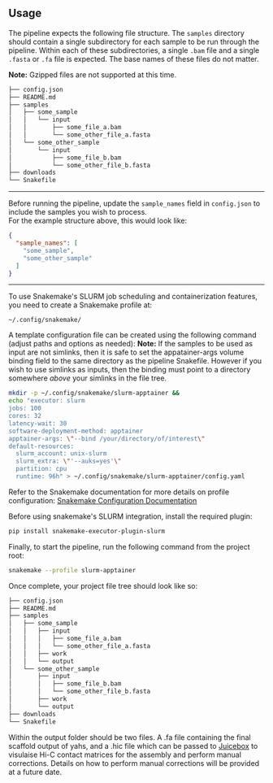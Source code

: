 ## Usage

The pipeline expects the following file structure. The `samples` directory should contain a single subdirectory for each sample to be run through the pipeline. Within each of these subdirectories, a single `.bam` file and a single `.fasta` or `.fa` file is expected. The base names of these files do not matter.  

**Note:** Gzipped files are not supported at this time.

```bash
├── config.json
├── README.md
├── samples
│   ├── some_sample
│   │   └── input
│   │       ├── some_file_a.bam
│   │       └── some_other_file_a.fasta
│   └── some_other_sample
│       └── input
│           ├── some_file_b.bam
│           └── some_other_file_b.fasta
├── downloads
└── Snakefile
```

---

Before running the pipeline, update the `sample_names` field in `config.json` to include the samples you wish to process.  
For the example structure above, this would look like:

```json
{
  "sample_names": [
    "some_sample",
    "some_other_sample"
  ]
}
```

---

To use Snakemake's SLURM job scheduling and containerization features, you need to create a Snakemake profile at:

`~/.config/snakemake/`

A template configuration file can be created using the following command (adjust paths and options as needed):
**Note:** If the samples to be used as input are not simlinks, then it is safe to set the appatainer-args volume binding field to the same directory as the pipeline Snakefile. However if you wish to use simlinks as inputs, then the binding must point to a directory somewhere *above* your simlinks in the file tree.

```bash
mkdir -p ~/.config/snakemake/slurm-apptainer && 
echo "executor: slurm
jobs: 100
cores: 32
latency-wait: 30
software-deployment-method: apptainer
apptainer-args: \"--bind /your/directory/of/interest\"
default-resources:
  slurm_account: unix-slurm
  slurm_extra: \"'--auks=yes'\"
  partition: cpu
  runtime: 96h" > ~/.config/snakemake/slurm-apptainer/config.yaml
```

Refer to the Snakemake documentation for more details on profile configuration:
[Snakemake Configuration Documentation](https://snakemake.readthedocs.io/en/stable/snakefiles/configuration.html)


Before using snakemake's SLURM integration, install the required plugin:

```bash
pip install snakemake-executor-plugin-slurm
```


Finally, to start the pipeline, run the following command from the project root:


```bash
snakemake --profile slurm-apptainer
```

Once complete, your project file tree should look like so:

```bash
├── config.json
├── README.md
├── samples
│   ├── some_sample
│   │   ├── input
│   │   │   ├── some_file_a.bam
│   │   │   └── some_other_file_a.fasta
│   │   ├── work
│   │   └── output
│   └── some_other_sample
│       ├── input
│       │   ├── some_file_b.bam
│       │   └── some_other_file_b.fasta
│       ├── work
│       └── output
├── downloads
└── Snakefile
```

Within the output folder should be two files. A .fa file containing the final scaffold output of yahs, and a .hic file which can be passed to [Juicebox](https://github.com/aidenlab/Juicebox/wiki/Download) to visulaise Hi-C contact matrices for the assembly and perform manual corrections. Details on how to perform manual corrections will be provided at a future date.
